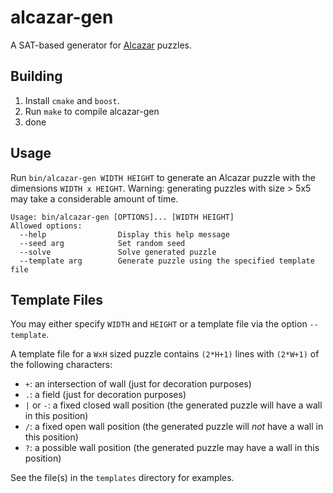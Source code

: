 # alcazar-gen
A SAT-based generator for [Alcazar](http://www.theincrediblecompany.com/alcazar-1/) puzzles.

## Building
1. Install `cmake` and `boost`.
2. Run `make` to compile alcazar-gen
3. done

## Usage
Run `bin/alcazar-gen WIDTH HEIGHT` to generate an Alcazar puzzle with the dimensions `WIDTH x HEIGHT`.
Warning: generating puzzles with size > 5x5 may take a considerable amount of time.

```
Usage: bin/alcazar-gen [OPTIONS]... [WIDTH HEIGHT]
Allowed options:
  --help                Display this help message
  --seed arg            Set random seed
  --solve               Solve generated puzzle
  --template arg        Generate puzzle using the specified template file
```

## Template Files
You may either specify `WIDTH` and `HEIGHT` or a template file via the option `--template`.

A template file for a `WxH` sized puzzle contains `(2*H+1)` lines with `(2*W+1)` of the following characters:
   
- `+`: an intersection of wall (just for decoration purposes) 
- `.`: a field (just for decoration purposes)
- `|` or `-`: a fixed closed wall position (the generated puzzle will have a wall in this position)
- `/`: a fixed open wall position (the generated puzzle will *not* have a wall in this position)
- `?`: a possible wall position (the generated puzzle may have a wall in this position)

See the file(s) in the `templates` directory for examples.
